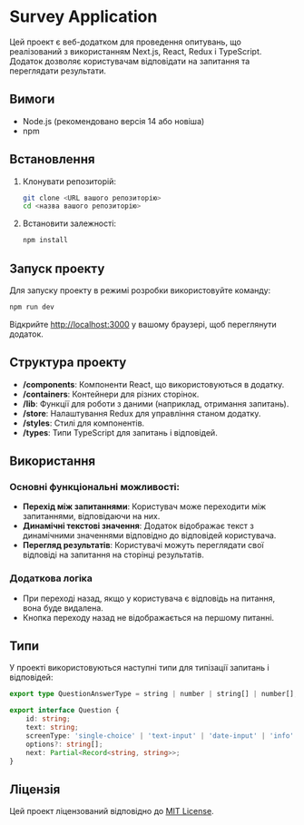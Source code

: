 # Survey Application

Цей проект є веб-додатком для проведення опитувань, що реалізований з використанням Next.js, React, Redux і TypeScript. Додаток дозволяє користувачам відповідати на запитання та переглядати результати.

## Вимоги

- Node.js (рекомендовано версія 14 або новіша)
- npm

## Встановлення

1. Клонувати репозиторій:
   ```bash
   git clone <URL вашого репозиторію>
   cd <назва вашого репозиторію>
   ```

2. Встановити залежності:
   ```bash
   npm install
   ```

## Запуск проекту

Для запуску проекту в режимі розробки використовуйте команду:

```bash
npm run dev
```

Відкрийте [http://localhost:3000](http://localhost:3000) у вашому браузері, щоб переглянути додаток.

## Структура проекту

- **/components**: Компоненти React, що використовуються в додатку.
- **/containers**: Контейнери для різних сторінок.
- **/lib**: Функції для роботи з даними (наприклад, отримання запитань).
- **/store**: Налаштування Redux для управління станом додатку.
- **/styles**: Стилі для компонентів.
- **/types**: Типи TypeScript для запитань і відповідей.

## Використання

### Основні функціональні можливості:

- **Перехід між запитаннями**: Користувач може переходити між запитаннями, відповідаючи на них.
- **Динамічні текстові значення**: Додаток відображає текст з динамічними значеннями відповідно до відповідей користувача.
- **Перегляд результатів**: Користувачі можуть переглядати свої відповіді на запитання на сторінці результатів.

### Додаткова логіка

- При переході назад, якщо у користувача є відповідь на питання, вона буде видалена.
- Кнопка переходу назад не відображається на першому питанні.

## Типи

У проекті використовуються наступні типи для типізації запитань і відповідей:

```typescript
export type QuestionAnswerType = string | number | string[] | number[];

export interface Question {
    id: string;
    text: string;
    screenType: 'single-choice' | 'text-input' | 'date-input' | 'info' | 'result';
    options?: string[]; 
    next: Partial<Record<string, string>>;
}
```

## Ліцензія

Цей проект ліцензований відповідно до [MIT License](LICENSE).
